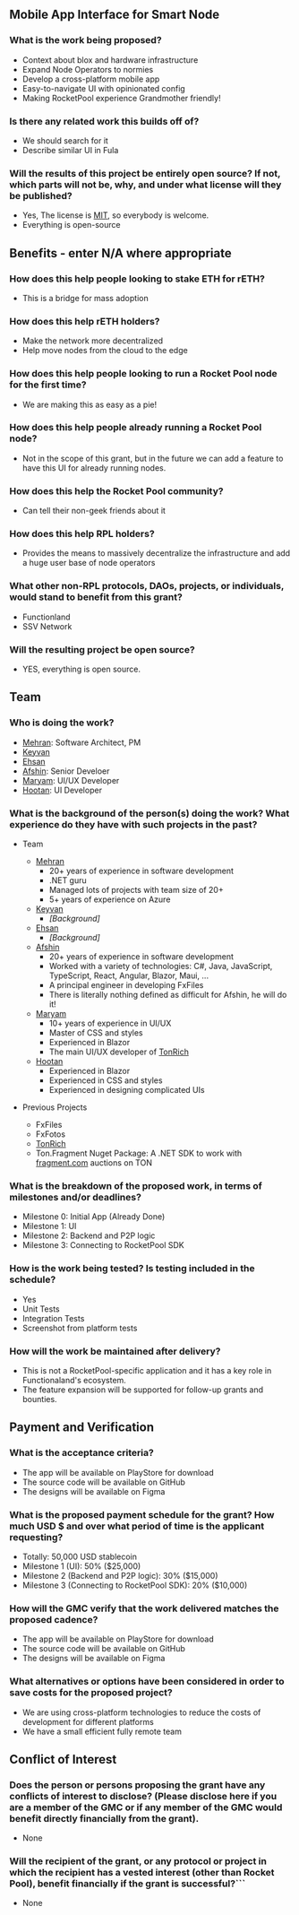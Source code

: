 ## Mobile App Interface for Smart Node

### What is the work being proposed?
 - Context about blox and hardware infrastructure
 - Expand Node Operators to normies
 - Develop a cross-platform mobile app
 - Easy-to-navigate UI with opinionated config
 - Making RocketPool experience Grandmother friendly!

### Is there any related work this builds off of?
 - We should search for it
 - Describe similar UI in Fula

### Will the results of this project be entirely open source? If not, which parts will not be, why, and under what license will they be published?
 - Yes, The license is [MIT](https://opensource.org/licenses/MIT), so everybody is welcome.
 - Everything is open-source

## Benefits - enter N/A where appropriate

### How does this help people looking to stake ETH for rETH?
 - This is a bridge for mass adoption

### How does this help rETH holders?
 - Make the network more decentralized
 - Help move nodes from the cloud to the edge

### How does this help people looking to run a Rocket Pool node for the first time?
 - We are making this as easy as a pie!

### How does this help people already running a Rocket Pool node?
 - Not in the scope of this grant, but in the future we can add a feature to have this UI for already running nodes.

### How does this help the Rocket Pool community?
 - Can tell their non-geek friends about it

### How does this help RPL holders?
 - Provides the means to massively decentralize the infrastructure and add a huge user base of node operators

### What other non-RPL protocols, DAOs, projects, or individuals, would stand to benefit from this grant?
 - Functionland
 - SSV Network
 
### Will the resulting project be open source?
 - YES, everything is open source.

## Team

### Who is doing the work?
 - [Mehran](https://github.com/mehrandvd): Software Architect, PM
 - [Keyvan](https://github.com/keyvan-m-sadeghi)
 - [Ehsan](https://github.com/ehsan6sha)
 - [Afshin](https://github.com/afshinalizadeh): Senior Develoer
 - [Maryam](https://github.com/Marirood): UI/UX Developer
 - [Hootan](https://github.com/hootanht): UI Developer


### What is the background of the person(s) doing the work? What experience do they have with such projects in the past?
 - Team
   - [Mehran](https://github.com/mehrandvd)
     - 20+ years of experience in software development
     - .NET guru
     - Managed lots of projects with team size of 20+
     - 5+ years of experience on Azure
   - [Keyvan](https://github.com/keyvan-m-sadeghi)
     - _[Background]_
   - [Ehsan](https://github.com/ehsan6sha)
     - _[Background]_
   - [Afshin](https://github.com/afshinalizadeh)
     - 20+ years of experience in software development
     - Worked with a variety of technologies: C#, Java, JavaScript, TypeScript, React, Angular, Blazor, Maui, ...
     - A principal engineer in developing FxFiles
     - There is literally nothing defined as difficult for Afshin, he will do it!
   - [Maryam](https://github.com/Marirood)
     - 10+ years of experience in UI/UX
     - Master of CSS and styles
     - Experienced in Blazor
     - The main UI/UX developer of [TonRich](https://github.com/tonradar/tonrich)
   - [Hootan](https://github.com/hootanht)
     - Experienced in Blazor
     - Experienced in CSS and styles
     - Experienced in designing complicated UIs
 
 - Previous Projects
   - FxFiles
   - FxFotos
   - [TonRich](https://github.com/tonradar/tonrich)
   - Ton.Fragment Nuget Package: A .NET SDK to work with [fragment.com](https://fragment.com) auctions on TON

### What is the breakdown of the proposed work, in terms of milestones and/or deadlines?
 - Milestone 0: Initial App (Already Done)
 - Milestone 1: UI
 - Milestone 2: Backend and P2P logic
 - Milestone 3: Connecting to RocketPool SDK

### How is the work being tested? Is testing included in the schedule?
 - Yes
 - Unit Tests
 - Integration Tests
 - Screenshot from platform tests

### How will the work be maintained after delivery?
 - This is not a RocketPool-specific application and it has a key role in Functionaland's ecosystem.
 - The feature expansion will be supported for follow-up grants and bounties.

## Payment and Verification

### What is the acceptance criteria?
 - The app will be available on PlayStore for download
 - The source code will be available on GitHub
 - The designs will be available on Figma

### What is the proposed payment schedule for the grant? How much USD $ and over what period of time is the applicant requesting?
 - Totally: 50,000 USD stablecoin
 - Milestone 1 (UI): 50% ($25,000)
 - Milestone 2 (Backend and P2P logic): 30% ($15,000)
 - Milestone 3 (Connecting to RocketPool SDK): 20% ($10,000)

### How will the GMC verify that the work delivered matches the proposed cadence?
 - The app will be available on PlayStore for download
 - The source code will be available on GitHub
 - The designs will be available on Figma

### What alternatives or options have been considered in order to save costs for the proposed project?
 - We are using cross-platform technologies to reduce the costs of development for different platforms
 - We have a small efficient fully remote team

## Conflict of Interest
  
### Does the person or persons proposing the grant have any conflicts of interest to disclose? (Please disclose here if you are a member of the GMC or if any member of the GMC would benefit directly financially from the grant).
 - None
   
### Will the recipient of the grant, or any protocol or project in which the recipient has a vested interest (other than Rocket Pool), benefit financially if the grant is successful?```
 - None
